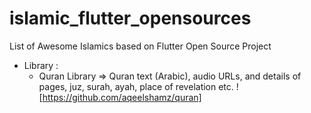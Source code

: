 # islamic_flutter_opensources
List of Awesome Islamics based on Flutter Open Source Project

- Library :
    - Quran Library => Quran text (Arabic), audio URLs, and details of pages, juz, surah, ayah, place of revelation etc. ![https://github.com/aqeelshamz/quran]
